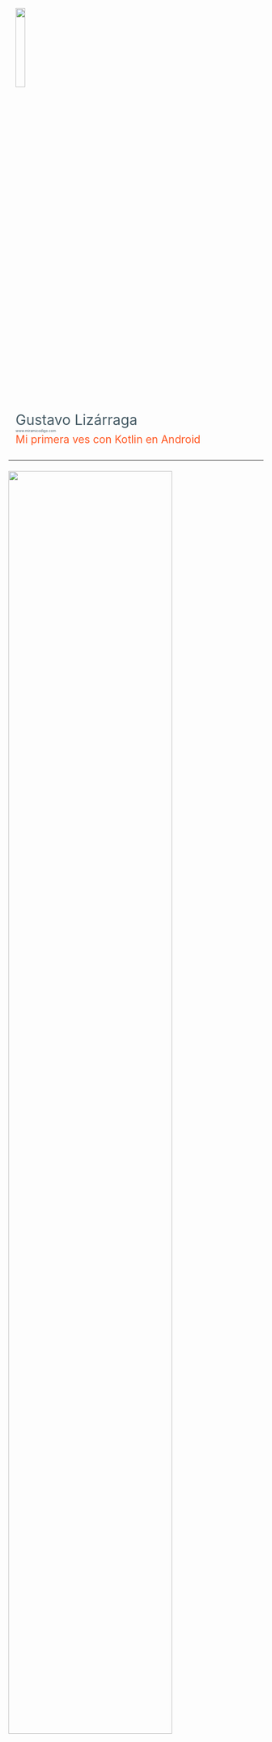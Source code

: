 <div class="card" style="padding-top: 1em; padding-bottom: 1em;padding-left: 1em; padding-right: 1em">
  <img src="https://raw.githubusercontent.com/gusn8/slides/kotlin-lab-io17/assets/img/profile/gusn8.png" width="20%">
  <br>
  <br>
  <div id="product">
    <span style="color:#455a64; font-size: 2em">Gustavo Lizárraga</span><br>
    <span style="color:#455a64; font-size: 0.5em">www.miramicodigo.com</span><br>
    <span style="color:#ff5722; font-size: 1.5em">Mi primera ves con Kotlin en Android</span>
  </div>
</div>

---

<div class="card" style="padding-top: 0.5em; padding-bottom: 1em;">
  <img src="https://raw.githubusercontent.com/gusn8/slides/kotlin-lab-io17/assets/img/post/kotlin-googleio.jpg" width="80%">  
  <div id="product">
    <span style="color:#455a64">Anuncio en </span><span style="color:#ff5722">Google I/O 2017</span>
  </div>
</div>

+++

<div class="card" style="padding-top: 0.5em; padding-bottom: 1em;">
  <img src="https://raw.githubusercontent.com/gusn8/slides/kotlin-lab-io17/assets/img/post/alegria.gif" width="80%">
  <div id="product">
    <span style="color:#455a64">Alegría de </span><span style="color:#ff5722">muchos</span>
  </div>
</div>

---

<div class="card" style="padding-top: 0.5em; padding-bottom: 0.5em; padding-left: 1em; padding-right: 1em">
  <img src="https://raw.githubusercontent.com/gusn8/slides/kotlin-lab-io17/assets/img/logo/android-kotlin.png" width="65%">  
  <div id="product">
    <span style="color:#455a64">¿Qué es </span><span style="color:#ff5722">Kotlin?</span>
  </div>
  
</div>

+++

<div class="card" style="padding-top: 2em; padding-bottom: 2em; padding-right: 1em; padding-left: 1em">
  <div id="product">
    <div class="contenedor-tabla">
      <div class="contenedor-fila">
        <div class="contenedor-columna" style="display: inline-block; vertical-align: middle;">
          <img src="https://raw.githubusercontent.com/gusn8/slides/kotlin-lab-io17/assets/img/logo/kotlin.png" width="50%">
        </div>
        <div class="contenedor-columna" style="display: inline-block; vertical-align: left;">
          <ul style="color:#455a64;font-size: 1em">
            <li><span style="color: #ff5722">222 </span>act</li>
            <li><span style="color: #ff5722">82k </span>y 2016.</li>
            <li><span style="color: #ff5722">1 mi</span> aeses.</li>
            <li><span style="color: #ff5722">300</span> Auto.</li>
          </ul>        
        </div>
      </div>
    </div>
  </div>
</div>

+++

<div class="card" style="padding-top: 3em; padding-bottom: 3em; padding-right: 1em; padding-left: 1em">
  <div id="product">
    <div class="contenedor-tabla">
      <div class="contenedor-fila">
        <div class="contenedor-columna" style="display: inline-block; vertical-align: middle;">
          <img src="https://raw.githubusercontent.com/gusn8/slides/kotlin-lab-io17/assets/img/logo/kotlin.png" width="50%">
        </div>
        <div class="contenedor-columna" style="display: inline-block; vertical-align: middle;">
          <span style="color:#ff5722; font-size: 2.5em">Facilidad</span>        
        </div>
      </div>
    </div>
  </div>
</div>

+++

<div class="card" style="padding-top: 3em; padding-bottom: 3em; padding-right: 1em; padding-left: 1em">
  <div id="product">
    <div class="contenedor-tabla">
      <div class="contenedor-fila">
        <div class="contenedor-columna" style="display: inline-block; vertical-align: middle;">
          <img src="https://raw.githubusercontent.com/gusn8/slides/kotlin-lab-io17/assets/img/logo/kotlin.png" width="50%">
        </div>
        <div class="contenedor-columna" style="display: inline-block; vertical-align: middle;">
          <span style="color:#ff5722; font-size: 2.5em">Android Studio</span>        
        </div>
      </div>
    </div>
  </div>
</div>

+++

<div class="card" style="padding-top: 3em; padding-bottom: 3em; padding-right: 1em; padding-left: 1em">
  <div id="product">
    <div class="contenedor-tabla">
      <div class="contenedor-fila">
        <div class="contenedor-columna" style="display: inline-block; vertical-align: middle;">
          <img src="https://raw.githubusercontent.com/gusn8/slides/kotlin-lab-io17/assets/img/logo/kotlin.png" width="50%">
        </div>
        <div class="contenedor-columna" style="display: inline-block; vertical-align: middle;">
          <span style="color:#ff5722; font-size: 2.5em">Seguro</span>        
        </div>
      </div>
    </div>
  </div>
</div>

+++

<div class="card" style="padding-top: 3em; padding-bottom: 3em; padding-right: 1em; padding-left: 1em">
  <div id="product">
    <div class="contenedor-tabla">
      <div class="contenedor-fila">
        <div class="contenedor-columna" style="display: inline-block; vertical-align: middle;">
          <img src="https://raw.githubusercontent.com/gusn8/slides/kotlin-lab-io17/assets/img/logo/kotlin.png" width="50%">
        </div>
        <div class="contenedor-columna" style="display: inline-block; vertical-align: middle;">
          <span style="color:#ff5722; font-size: 2.5em">Skill+</span>        
        </div>
      </div>
    </div>
  </div>
</div>

+++

<div class="card" style="padding-top: 3em; padding-bottom: 3em; padding-right: 1em; padding-left: 1em">
  <div id="product">
    <div class="contenedor-tabla">
      <div class="contenedor-fila">
        <div class="contenedor-columna" style="display: inline-block; vertical-align: middle;">
          <img src="https://raw.githubusercontent.com/gusn8/slides/kotlin-lab-io17/assets/img/logo/kotlin.png" width="50%">
        </div>
        <div class="contenedor-columna" style="display: inline-block; vertical-align: middle;">
          <span style="color:#ff5722; font-size: 2em">Aprendizaje</span>        
        </div>
      </div>
    </div>
  </div>
</div>

+++

<div class="card" style="padding-top: 3em; padding-bottom: 3em; padding-right: 1em; padding-left: 1em">
  <div id="product">
    <div class="contenedor-tabla">
      <div class="contenedor-fila">
        <div class="contenedor-columna" style="display: inline-block; vertical-align: middle;">
          <img src="https://raw.githubusercontent.com/gusn8/slides/kotlin-lab-io17/assets/img/logo/kotlin.png" width="50%">
        </div>
        <div class="contenedor-columna" style="display: inline-block; vertical-align: middle;">
          <span style="color:#ff5722; font-size: 2em">Empresas que confian</span>        
        </div>
      </div>
    </div>
  </div>
</div>

+++

<div class="card" style="padding-top: 3em; padding-bottom: 3em; padding-right: 1em; padding-left: 1em">
  <div id="product">
    <div class="contenedor-tabla">
      <div class="contenedor-fila">
        <div class="contenedor-columna" style="display: inline-block; vertical-align: middle;">
          <img src="https://raw.githubusercontent.com/gusn8/slides/kotlin-lab-io17/assets/img/logo/kotlin.png" width="50%">
        </div>
        <div class="contenedor-columna" style="display: inline-block; vertical-align: middle;">
          <span style="color:#ff5722; font-size: 2.5em">Soporte oficial</span>        
        </div>
      </div>
    </div>
  </div>
</div>

+++

<div class="card" style="padding-top: 3em; padding-bottom: 3em;">
  <div id="product">
    <div class="contenedor-tabla">
      <div class="contenedor-fila">
        <div class="contenedor-columna" style="display: inline-block; vertical-align: middle;">
          <img src="https://raw.githubusercontent.com/gusn8/slides/kotlin-lab-io17/assets/img/logo/jetbrains.png" width="60%">
        </div>
        <div class="contenedor-columna" style="display: inline-block; vertical-align: middle;">
          <span style="color:#ff5722; font-size: 2.5em">Los mejores IDEs</span>        
        </div>
      </div>
    </div>
  </div>
</div>

+++

<div class="card" style="padding-top: 0.5em; padding-bottom: 1em;">
  <img src="https://raw.githubusercontent.com/gusn8/slides/kotlin-lab-io17/assets/img/post/java.png" width="50%">
  <div id="product">
    <span style="color:#455a64">JAVA </span><span style="color:#ff5722"><b>IS NOT DEAD</b></span>
  </div>
</div>

+++

<div class="card" style="padding-top: 0.5em; padding-bottom: 1em;">
  <img src="https://raw.githubusercontent.com/gusn8/slides/kotlin-lab-io17/assets/img/post/kotlinlapaz.png" width="80%">  
  <br>
  <div id="product">
    <span style="color:#455a64">www.facebook.com/</span><span style="color:#ff5722"><b>KotlinLaPaz</b></span>
  </div>
</div>

+++

<div class="card" style="padding-top: 2em; padding-bottom: 2em; padding-left: 1em; padding-right: 1em">
  <img src="https://raw.githubusercontent.com/gusn8/slides/kotlin-lab-io17/assets/img/logo/cursor.png" width="7%">  
  <br>
  <div id="product">
    <span style="color:#ff5722; font-size: 1.5em"><b>kotl.</b></span><span style="color:#455a64; font-size: 1.5em">in</span>
  </div>
</div>

---

<div class="card" style="padding-top: 1em; padding-bottom: 0.5em;">
  <iframe width="750" height="500" src="https://www.youtube.com/embed/S_M4B-pl05M" frameborder="0" allowfullscreen></iframe>
  <br>
  <div id="product">
    <span style="color:#455a64; font-size: 1.5em">Inicio de </span>
    <span style="color:#ff5722; font-size: 1.5em">Google I/O 2017</span>
  </div>
</div>

+++

<div class="card" style="padding-top: 1em; padding-bottom: 1em; padding-left: 1em; padding-right: 1em">
  <div id="product">
    <img src="https://raw.githubusercontent.com/gusn8/slides/kotlin-lab-io17/assets/img/post/estadisticas.png" width="15%"><br>
    <ul style="color:#455a64;font-size: 1em">
      <li><span style="color: #ff5722">2k millones + </span>activaciones por mes.</li>
      <li><span style="color: #ff5722">82k millones + </span>de instalaciones Google Play 2016.</li>
      <li><span style="color: #ff5722">1 millón + </span> activaciones Android TV, cada dos meses.</li>
      <li><span style="color: #ff5722">300 + </span>modelos de autos con Android Auto.</li>
    </ul>
  </div>
</div>

---

<div class="card" style="padding-top: 0.5em; padding-bottom: 0.5em; padding-left: 1em; padding-right: 1em">
  <img src="https://raw.githubusercontent.com/gusn8/slides/kotlin-lab-io17/assets/img/post/android-architecture-components.png" width="50%">
  <br>
  <div id="product">
    <span style="color:#455a64; font-size: 1.5em"><b>Android</b></span>
    <span style="color:#ff5722; font-size: 1.5em"><b>Architecture</b></span>
    <span style="color:#455a64; font-size: 1.5em"><b>Components</b></span>
  </div>
</div>

+++

<div class="card" style="padding-top: 0.5em; padding-bottom: 0.5em;">
  <img src="https://raw.githubusercontent.com/gusn8/slides/kotlin-lab-io17/assets/img/post/suenio-programador.jpg" width="100%">
</div>

+++

<div class="card" style="padding-top: 1em; padding-bottom: 1em;">
  <div id="product">
    <img src="https://raw.githubusercontent.com/gusn8/slides/kotlin-lab-io17/assets/img/post/done.png" width="15%"><br>
    <ul style="color:#ff5722;font-size: 1.5em">
      <li > <span style="color:#ff5722">Robustas</span> </li>
      <li> <span style="color:#ff5722">Mantenibles</span> </li>
      <li> <span style="color:#ff5722">Testables</span> </li>
    </ul>
  </div>
</div>

+++

<div class="card" style="padding-top: 1.5em; padding-bottom: 1.5em;">
  <div id="product">
    <img src="https://raw.githubusercontent.com/gusn8/slides/kotlin-lab-io17/assets/img/post/arch.png" width="30%"><br>
    <span style="color:#455a64; font-size: 2em">A</span>
    <span style="color:#ff5722; font-size: 2em">A</span>
    <span style="color:#455a64; font-size: 2em">C</span>
  </div>
</div>

+++

<div class="card" style="padding-top: 1.5em; padding-bottom: 1.5em;">
  <div id="product">
      <div class="contenedor-tabla">
        <div class="contenedor-fila">
          <div class="contenedor-columna" style="display: inline-block; vertical-align: middle;">
            <span style="color:#ff5722; font-size: 4em">1</span><br>
            <span style="color:#ff5722; font-size: 1.5em">Persist Data</span>
          </div>
          <div class="contenedor-columna" style="display: inline-block; vertical-align: middle;">
            <img src="https://raw.githubusercontent.com/gusn8/slides/kotlin-lab-io17/assets/img/post/db.png" width="50%">
          </div>
        </div>
      </div>
  </div>
</div>

+++

<div class="card" style="padding-top: 1.5em; padding-bottom: 1.5em; padding-left: 1em; padding-right: 1em">
  <div id="product">
      <div class="contenedor-tabla">
        <div class="contenedor-fila">
          <div class="contenedor-columna" style="display: inline-block; vertical-align: middle;">
            <span style="color:#ff5722; font-size: 4em">2</span><br>
            <span style="color:#ff5722; font-size: 1.5em">Manage Lifecycle</span>
          </div>
          <div class="contenedor-columna" style="display: inline-block; vertical-align: middle;">
            <img src="https://raw.githubusercontent.com/gusn8/slides/kotlin-lab-io17/assets/img/post/lifecycle.png" width="70%">
          </div>
        </div>
      </div>
  </div>
</div>

+++

<div class="card" style="padding-top: 1.5em; padding-bottom: 1.5em; padding-left: 1em; padding-right: 1em">
  <div id="product">
      <div class="contenedor-tabla">
        <div class="contenedor-fila">
          <div class="contenedor-columna" style="display: inline-block; vertical-align: middle;">
            <span style="color:#ff5722; font-size: 4em">3</span><br>
            <span style="color:#ff5722; font-size: 1.5em">Modular Apps</span>
          </div>
          <div class="contenedor-columna" style="display: inline-block; vertical-align: middle;">
            <img src="https://raw.githubusercontent.com/gusn8/slides/kotlin-lab-io17/assets/img/post/modular.jpg" width="70%">
          </div>
        </div>
      </div>
  </div>
</div>

+++

<div class="card" style="padding-top: 1.5em; padding-bottom: 1.5em; padding-left: 1em; padding-right: 1em">
  <div id="product">
      <div class="contenedor-tabla">
        <div class="contenedor-fila">
          <div class="contenedor-columna" style="display: inline-block; vertical-align: middle;">
            <span style="color:#ff5722; font-size: 4em">4</span><br>
            <span style="color:#ff5722; font-size: 1.5em">Defense Against Common Errors</span>
          </div>
          <div class="contenedor-columna" style="display: inline-block; vertical-align: middle;">
            <img src="https://raw.githubusercontent.com/gusn8/slides/kotlin-lab-io17/assets/img/post/defense.png" width="70%">
          </div>
        </div>
      </div>
  </div>
</div>

+++

<div class="card" style="padding-top: 1.5em; padding-bottom: 1.5em; padding-left: 1em; padding-right: 1em">
  <div id="product">
      <div class="contenedor-tabla">
        <div class="contenedor-fila">
          <div class="contenedor-columna" style="display: inline-block; vertical-align: middle;">
            <span style="color:#ff5722; font-size: 4em">5</span><br>
            <span style="color:#ff5722; font-size: 1.5em">Less boilerplate</span>
          </div>
          <div class="contenedor-columna" style="display: inline-block; vertical-align: middle;">
            <img src="https://raw.githubusercontent.com/gusn8/slides/kotlin-lab-io17/assets/img/post/codigo.png" width="70%">
          </div>
        </div>
      </div>
  </div>
</div>

+++

<div class="card" style="padding-top: 2em; padding-bottom: 2em; padding-left: 1em; padding-right: 1em">
  <div id="product">
    <span style="color:#455a64; font-size: 1.5em">developer.android.com/</span>
    <span style="color:#ff5722; font-size: 1.5em"><b>arch</b></span>
  </div>
</div>


---

<div class="card" style="padding-top: 0.5em; padding-bottom: 0.5em; padding-left: 1em; padding-right: 1em">  
  <img src="https://raw.githubusercontent.com/gusn8/slides/kotlin-lab-io17/assets/img/post/android-go.jpg" width="25%">  
  <br>
  <div id="product">
    <span style="color:#455a64;font-size: 1.5em"><b>Android</b></span>
    <span style="color:#ff5722;font-size: 1.5em"><b>Go</b></span>
  </div>
</div>

+++

<div class="card" style="padding-top: 0.5em; padding-bottom: 0.5em;">  
  <img src="https://raw.githubusercontent.com/gusn8/slides/kotlin-lab-io17/assets/img/post/android-one.jpg" width="70%">  
</div>

+++

<div class="card" style="padding-top: 0.5em; padding-bottom: 0.5em;">  
  <img src="https://raw.githubusercontent.com/gusn8/slides/kotlin-lab-io17/assets/img/post/celular-lento.gif" width="70%">  
  <br>
  <div id="product">
    <span style="color:#ff5722">¿</span><span style="color:#455a64">Teléfono lento</span><span style="color:#ff5722">?</span>
  </div>
</div>

+++

<div class="card" style="padding-top: 1.5em; padding-bottom: 1.5em; padding-left: 1em; padding-right: 1em">
  <div id="product">
      <div class="contenedor-tabla">
        <div class="contenedor-fila">
          <div class="contenedor-columna" style="display: inline-block; vertical-align: middle;">
            <span style="color:#ff5722; font-size: 4em"> &lt; 1</span><br>
            <span style="color:#ff5722; font-size: 1.5em">GB RAM</span>
          </div>
          <div class="contenedor-columna" style="display: inline-block; vertical-align: middle;">
            <img src="https://raw.githubusercontent.com/gusn8/slides/kotlin-lab-io17/assets/img/post/android-ligero.png" width="80%">
          </div>
        </div>
      </div>
  </div>
</div>

+++

<div class="card" style="padding-top: 1em; padding-bottom: 1em;">
  <div id="product">
    <img src="https://raw.githubusercontent.com/gusn8/slides/kotlin-lab-io17/assets/img/post/done.png" width="10%"><br>
     <ul style="color:#455a64;font-size: 1em">
      <li>La base será <span style="color: #ff5722">Android O</span>.</li>
      <li>Dispositivos con <span style="color: #ff5722"> &lt; &gt;1 GB RAM</span>.</li>
      <li><span style="color: #ff5722">Activado</span> ahorro de datos.</li>
      <li>Prioridad a aplicaciones <span style="color: #ff5722">lite</span>.</li>
      <li>Hay posible integración con <span style="color: #ff5722">Android One</span>.</li>
    </ul>
  </div>
</div>

+++

<div class="card" style="padding-top: 0.5em; padding-bottom: 0.5em;">  
  <img src="https://raw.githubusercontent.com/gusn8/slides/kotlin-lab-io17/assets/img/post/youtube-go.jpg" width="50%">  
  <br>
  <div id="product">
    <span style="color:#455a64">Aplicaciones</span>
    <span style="color:#ff5722">Lite</span>
  </div>
</div>

+++

<div class="card" style="padding-top: 2em; padding-bottom: 2em; padding-left: 1em; padding-right: 1em">
  <div id="product">
    <span style="color:#455a64; font-size: 1.5em">Android </span><span style="color:#ff5722; font-size: 1.5em"><b>Go</b></span>
  </div>
</div>

---


<div class="card" style="padding-top: 0.5em; padding-bottom: 0.5em; padding-left: 1em; padding-right: 1em">  
  <img src="https://raw.githubusercontent.com/gusn8/slides/kotlin-lab-io17/assets/img/post/android-o.png" width="30%">  
  <br>
  <div id="product">
    <span style="color:#455a64;font-size: 1.5em"><b>Android</b></span>
    <span style="color:#ff5722;font-size: 1.5em"><b>O</b></span>
  </div>
</div>

+++

<div class="card" style="padding-top: 1.5em; padding-bottom: 1.5em; padding-left: 1em; padding-right: 1em">
  <div id="product">
      <div class="contenedor-tabla">
        <div class="contenedor-fila">
          <div class="contenedor-columna" style="display: inline-block; vertical-align: middle;">
            <span style="color:#ff5722; font-size: 1.5em">Project Treble</span>
          </div>
          <div class="contenedor-columna" style="display: inline-block; vertical-align: middle;">
            <img src="https://raw.githubusercontent.com/gusn8/slides/kotlin-lab-io17/assets/img/post/android-update.jpg" width="80%">
          </div>
        </div>
      </div>
  </div>
</div>

+++

<div class="card" style="padding-top: 1.5em; padding-bottom: 1.5em; padding-left: 1em; padding-right: 1em">
  <div id="product">
      <div class="contenedor-tabla">
        <div class="contenedor-fila">
          <div class="contenedor-columna" style="display: inline-block; vertical-align: middle;">
            <span style="color:#ff5722; font-size: 1.5em">Improved Notifications</span>
          </div>
          <div class="contenedor-columna" style="display: inline-block; vertical-align: middle;">
            <img src="https://raw.githubusercontent.com/gusn8/slides/kotlin-lab-io17/assets/img/post/android-notification.jpg" width="90%">
          </div>
        </div>
      </div>
  </div>
</div>

+++

<div class="card" style="padding-top: 1.5em; padding-bottom: 1.5em; padding-left: 1em; padding-right: 1em">
  <div id="product">
      <div class="contenedor-tabla">
        <div class="contenedor-fila">
          <div class="contenedor-columna" style="display: inline-block; vertical-align: middle;">
            <span style="color:#ff5722; font-size: 1.5em">Notifications Dots</span>
          </div>
          <div class="contenedor-columna" style="display: inline-block; vertical-align: middle;">
            <img src="https://raw.githubusercontent.com/gusn8/slides/kotlin-lab-io17/assets/img/post/notification-dots.gif" width="50%">
          </div>
        </div>
      </div>
  </div>
</div>

+++

<div class="card" style="padding-top: 1.5em; padding-bottom: 1.5em; padding-left: 1em; padding-right: 1em">
  <div id="product">
      <div class="contenedor-tabla">
        <div class="contenedor-fila">
          <div class="contenedor-columna" style="display: inline-block; vertical-align: middle;">
            <span style="color:#ff5722; font-size: 1.5em">Notification Grouping</span>
          </div>
          <div class="contenedor-columna" style="display: inline-block; vertical-align: middle;">
            <img src="https://raw.githubusercontent.com/gusn8/slides/kotlin-lab-io17/assets/img/post/android-iconos.png" width="90%">
          </div>
        </div>
      </div>
  </div>
</div>

+++

<div class="card" style="padding-top: 1.5em; padding-bottom: 1.5em; padding-left: 1em; padding-right: 1em">
  <div id="product">
      <div class="contenedor-tabla">
        <div class="contenedor-fila">
          <div class="contenedor-columna" style="display: inline-block; vertical-align: middle;">
            <span style="color:#ff5722; font-size: 1.5em">Picture in Picture</span>
          </div>
          <div class="contenedor-columna" style="display: inline-block; vertical-align: middle;">
            <img src="https://raw.githubusercontent.com/gusn8/slides/kotlin-lab-io17/assets/img/post/android-picture.gif" width="120%">
          </div>
        </div>
      </div>
  </div>
</div>

+++

<div class="card" style="padding-top: 1.5em; padding-bottom: 1.5em; padding-left: 1em; padding-right: 1em">
  <div id="product">
      <div class="contenedor-tabla">
        <div class="contenedor-fila">
          <div class="contenedor-columna" style="display: inline-block; vertical-align: middle;">
            <span style="color:#ff5722; font-size: 1.5em">Adaptive Icons</span>
          </div>
          <div class="contenedor-columna" style="display: inline-block; vertical-align: middle;">
            <img src="https://raw.githubusercontent.com/gusn8/slides/kotlin-lab-io17/assets/img/post/icono-animacion.gif" width="100%">
          </div>
        </div>
      </div>
  </div>
</div>

+++

<div class="card" style="padding-top: 1.5em; padding-bottom: 1.5em; padding-left: 1em; padding-right: 1em">
  <div id="product">
      <div class="contenedor-tabla">
        <div class="contenedor-fila">
          <div class="contenedor-columna" style="display: inline-block; vertical-align: middle;">
            <span style="color:#ff5722; font-size: 1.5em">Smart Text Selection</span>
          </div>
          <div class="contenedor-columna" style="display: inline-block; vertical-align: middle;">
            <img src="https://raw.githubusercontent.com/gusn8/slides/kotlin-lab-io17/assets/img/post/android-inteligente.gif" width="130%">
          </div>
        </div>
      </div>
  </div>
</div>

+++

<div class="card" style="padding-top: 1em; padding-bottom: 1em;">
  <div id="product">
    <img src="https://raw.githubusercontent.com/gusn8/slides/kotlin-lab-io17/assets/img/post/done.png" width="10%"><br>
     <ul style="color:#455a64;font-size: 1em">
      <li>Pausa en <span style="color: #ff5722">Descargas </span>del Sistema.</li>
      <li><span style="color: #ff5722">Autorrelleno </span>de texto nativo.</li>
      <li>Nuevos <span style="color: #ff5722">gestos </span>sobre el lector de huellas.</li>
      <li>Conexión Wi-Fi <span style="color: #ff5722">automática</span>.</li>
      <li>Encendido <span style="color: #ff5722">dos veces </span> mas rápido.</li>
    </ul>
  </div>
</div>

+++

<div class="card" style="padding-top: 0.5em; padding-bottom: 1.5em;">  
  <img src="https://raw.githubusercontent.com/gusn8/slides/kotlin-lab-io17/assets/img/post/android-o.png" width="10%">  
  <br>
  <div id="product">
    <ul style="color:#455a64;font-size: 1em">
      <li>Android <span style="color: #ff5722">Óreo</span>.</li>
      <li>Android <span style="color: #ff5722">Orange Marmalade</span>.</li>
      <li>Android <span style="color: #ff5722">Orange in Muscatel</span>.</li>
      <li>Android <span style="color: #ff5722">Oatcake</span>.</li>
    </ul>
  </div>
</div>

+++

<div class="card" style="padding-top: 1em; padding-bottom: 1em;">
  <div id="product">
    <img src="https://raw.githubusercontent.com/gusn8/slides/kotlin-lab-io17/assets/img/post/devices.jpg" width="30%"><br>
     <ul style="color:#455a64;font-size: 1em">
      <li>Google <span style="color: #ff5722">Pixel</span>.</li>
      <li>Google <span style="color: #ff5722">Pixel XL</span>.</li>
      <li>Google <span style="color: #ff5722">Pixel X</span>.</li>
      <li><span style="color: #ff5722">Nexus </span>6P.</li>
      <li><span style="color: #ff5722">Nexus </span>5X.</li>
      <li><span style="color: #ff5722">Nexus </span>Player.</li>
    </ul>
  </div>
</div>

+++

<div class="card" style="padding-top: 2em; padding-bottom: 2em; padding-left: 1em; padding-right: 1em">
  <div id="product">
    <span style="color:#455a64; font-size: 1.5em">www.google.com/</span><span style="color:#ff5722; font-size: 1.5em"><b>android/beta</b></span>
  </div>
</div>

---

<div class="card" style="padding-top: 0.5em; padding-bottom: 0.5em; padding-left: 1em; padding-right: 1em">  
  <img src="https://raw.githubusercontent.com/gusn8/slides/kotlin-lab-io17/assets/img/post/android-instant-apps.gif" width="70%">
  <br>
  <div id="product">
    <span style="color:#455a64;font-size: 1.5em"><b>Android</b></span>
    <span style="color:#455a64;font-size: 1.5em"><b>Instant</b></span>
    <span style="color:#ff5722;font-size: 1.5em"><b>Apps</b></span>
  </div>
</div>

+++

<div class="card" style="padding-top: 0.5em; padding-bottom: 0.5em;">  
  <img src="https://raw.githubusercontent.com/gusn8/slides/kotlin-lab-io17/assets/img/post/android-instant-apps2.gif" width="100%">
  <br>
  <div id="product">
    <span style="color:#455a64">Actualización</span>
    <span style="color:#ff5722">2017</span>
  </div>
</div>

+++

<div class="card" style="padding-top: 0.5em; padding-bottom: 0.5em;">  
  <img src="https://raw.githubusercontent.com/gusn8/slides/kotlin-lab-io17/assets/img/post/instant-apps-modules.jpg" width="100%">
  <br>
  <div id="product">
    <span style="color:#455a64">Estructura</span>
    <span style="color:#ff5722">Modular</span>
  </div>
</div>

+++

<div class="card" style="padding-top: 2em; padding-bottom: 2em; padding-left: 1em; padding-right: 1em">
  <div id="product">
    <span style="color:#455a64; font-size: 1.5em">developer.android.com/topic/</span>
    <span style="color:#ff5722; font-size: 1.5em"><b>instant-apps</b></span>
  </div>
</div>

---

<div class="card" style="padding-top: 0.5em; padding-bottom: 0.5em;padding-left: 1em; padding-right: 1em">
  
  <img src="https://raw.githubusercontent.com/gusn8/slides/kotlin-lab-io17/assets/img/post/android-studio.png" width="35%">  
  <br>
  <div id="product">
    <span style="color:#455a64;font-size: 1.5em"><b>Android</b></span>
    <span style="color:#ff5722;font-size: 1.5em"><b>Studio</b></span>
  </div>
  
</div>

+++

<div class="card" style="padding-top: 3em; padding-bottom: 3em;">
  <div id="product">
    <div class="contenedor-tabla">
      <div class="contenedor-fila">
        <div class="contenedor-columna" style="display: inline-block; vertical-align: middle;">
          <img src="https://raw.githubusercontent.com/gusn8/slides/kotlin-lab-io17/assets/img/post/minionjava.gif" width="80%">
        </div>
        <div class="contenedor-columna" style="display: inline-block; vertical-align: middle;">
          <span style="color:#ff5722; font-size: 1.5em">Convierte código Java a código Kotlin</span>
        </div>
      </div>
    </div>
  </div>
</div>

+++

<div class="card" style="padding-top: 3em; padding-bottom: 3em;padding-right: 1em;padding-left: 1em">
  <div id="product">
    <div class="contenedor-tabla">
      <div class="contenedor-fila">
        <div class="contenedor-columna" style="display: inline-block; vertical-align: middle;">
          <img src="https://raw.githubusercontent.com/gusn8/slides/kotlin-lab-io17/assets/img/post/jva8.png" width="100%">
        </div>
        <div class="contenedor-columna" style="display: inline-block; vertical-align: middle;">
          <span style="color:#ff5722; font-size: 2em">Java 8</span>
        </div>
      </div>
    </div>
  </div>
</div>

+++

<div class="card" style="padding-top: 3em; padding-bottom: 3em;padding-right: 1em;padding-left: 1em">
  <div id="product">
    <div class="contenedor-tabla">
      <div class="contenedor-fila">
        <div class="contenedor-columna" style="display: inline-block; vertical-align: middle;">
          <img src="https://raw.githubusercontent.com/gusn8/slides/kotlin-lab-io17/assets/img/post/editor.png" width="90%">
        </div>
        <div class="contenedor-columna" style="display: inline-block; vertical-align: middle;">
          <span style="color:#ff5722; font-size: 2em">Layout Editor</span>
        </div>
      </div>
    </div>
  </div>
</div>

+++

<div class="card" style="padding-top: 3em; padding-bottom: 3em;padding-right: 1em;padding-left: 1em">
  <div id="product">
    <div class="contenedor-tabla">
      <div class="contenedor-fila">
        <div class="contenedor-columna" style="display: inline-block; vertical-align: middle;">
          <img src="https://raw.githubusercontent.com/gusn8/slides/kotlin-lab-io17/assets/img/post/adaptiveicons.png" width="80%">
        </div>
        <div class="contenedor-columna" style="display: inline-block; vertical-align: middle;">
          <span style="color:#ff5722; font-size: 2em">Adaptive Icon Wizard</span>
        </div>
      </div>
    </div>
  </div>
</div>

+++

<div class="card" style="padding-top: 3em; padding-bottom: 3em;padding-right: 1em;padding-left: 1em">
  <div id="product">
    <div class="contenedor-tabla">
      <div class="contenedor-fila">
        <div class="contenedor-columna" style="display: inline-block; vertical-align: middle;">
          <img src="https://raw.githubusercontent.com/gusn8/slides/kotlin-lab-io17/assets/img/post/fontsxml.png" width="80%">
        </div>
        <div class="contenedor-columna" style="display: inline-block; vertical-align: middle;">
          <span style="color:#ff5722; font-size: 1.5em">XML Fonts & Downloadable Fonts</span>
        </div>
      </div>
    </div>
  </div>
</div>

+++

<div class="card" style="padding-top: 3em; padding-bottom: 3em;">
  <div id="product">
    <div class="contenedor-tabla">
      <div class="contenedor-fila">
        <div class="contenedor-columna" style="display: inline-block; vertical-align: middle;">
          <img src="https://raw.githubusercontent.com/gusn8/slides/kotlin-lab-io17/assets/img/post/androidthings.png" width="80%">
        </div>
        <div class="contenedor-columna" style="display: inline-block; vertical-align: middle;">
          <span style="color:#ff5722; font-size: 2em">Android Things Support</span>
        </div>
      </div>
    </div>
  </div>
</div>

+++

<div class="card" style="padding-top: 3em; padding-bottom: 3em;">
  <div id="product">
    <div class="contenedor-tabla">
      <div class="contenedor-fila">
        <div class="contenedor-columna" style="display: inline-block; vertical-align: middle;">
          <img src="https://raw.githubusercontent.com/gusn8/slides/kotlin-lab-io17/assets/img/post/studioinstantapps.png" width="80%">
        </div>
        <div class="contenedor-columna" style="display: inline-block; vertical-align: middle;">
          <span style="color:#ff5722; font-size: 2em">Instant App Support</span>
        </div>
      </div>
    </div>
  </div>
</div>

+++

<div class="card" style="padding-top: 3em; padding-bottom: 3em;padding-right: 1em;padding-left: 1em">
  <div id="product">
    <div class="contenedor-tabla">
      <div class="contenedor-fila">
        <div class="contenedor-columna" style="display: inline-block; vertical-align: middle;">
          <img src="https://raw.githubusercontent.com/gusn8/slides/kotlin-lab-io17/assets/img/post/build.jpg" width="100%">
        </div>
        <div class="contenedor-columna" style="display: inline-block; vertical-align: middle;">
          <span style="color:#ff5722; font-size: 1.5em">Build Speed Improvements</span>
        </div>
      </div>
    </div>
  </div>
</div>

+++

<div class="card" style="padding-top: 3em; padding-bottom: 3em;">
  <div id="product">
    <div class="contenedor-tabla">
      <div class="contenedor-fila">
        <div class="contenedor-columna" style="display: inline-block; vertical-align: middle;">
          <img src="https://raw.githubusercontent.com/gusn8/slides/kotlin-lab-io17/assets/img/post/opengl3.png" width="80%">
        </div>
        <div class="contenedor-columna" style="display: inline-block; vertical-align: middle;">
          <span style="color:#ff5722; font-size: 1.5em">OpenGL ES 3.0 Support in Android Emulator</span>
        </div>
      </div>
    </div>
  </div>
</div>

+++

<div class="card" style="padding-top: 2em; padding-bottom: 2em; padding-left: 1em; padding-right: 1em">
  <div id="product">
    <span style="color:#455a64; font-size: 1.5em">developer.android.com/</span>
    <span style="color:#ff5722; font-size: 1.5em"><b>studio/preview</b></span>
  </div>
</div>

---

<div class="card" style="padding-top: 0.5em; padding-bottom: 0.5em; padding-left: 1em; padding-right: 1em">
  <img src="https://raw.githubusercontent.com/gusn8/slides/kotlin-lab-io17/assets/img/post/google-play-console.png" width="35%">  
  <br>
  <div id="product">
    <span style="color:#455a64;font-size: 1.5em"><b>Google Play</b></span>
    <span style="color:#ff5722;font-size: 1.5em"><b>Console</b></span>
  </div>
  
</div>

+++

<div class="card" style="padding-top: 3em; padding-bottom: 3em;padding-right: 1em;padding-left: 1em">
  <div id="product">
    <div class="contenedor-tabla">
      <div class="contenedor-fila">
        <div class="contenedor-columna" style="display: inline-block; vertical-align: middle;">
          <img src="https://raw.githubusercontent.com/gusn8/slides/kotlin-lab-io17/assets/img/post/android-vitals.png" width="80%">
        </div>
        <div class="contenedor-columna" style="display: inline-block; vertical-align: middle;">
          <span style="color:#ff5722; font-size: 1.5em">Android Vitals</span><br>
          <span style="color:#455a64; font-size: 0.8em">stability, battery usage & render time</span>
        </div>
      </div>
    </div>
  </div>
</div>

+++

<div class="card" style="padding-top: 3em; padding-bottom: 3em;padding-right: 1em;padding-left: 1em">
  <div id="product">
    <div class="contenedor-tabla">
      <div class="contenedor-fila">
        <div class="contenedor-columna" style="display: inline-block; vertical-align: middle;">
          <img src="https://raw.githubusercontent.com/gusn8/slides/kotlin-lab-io17/assets/img/post/instant-apps-play.png" width="60%">
        </div>
        <div class="contenedor-columna" style="display: inline-block; vertical-align: middle;">
          <span style="color:#ff5722; font-size: 1.5em">Publish Android Instant Apps</span><br>
        </div>
      </div>
    </div>
  </div>
</div>

+++

<div class="card" style="padding-top: 2em; padding-bottom: 2em; padding-left: 1em; padding-right: 1em">
  <div id="product">
    <span style="color:#455a64; font-size: 1.5em">play.google.com/</span><span style="color:#ff5722; font-size: 1.5em"><b>apps/publish</b></span>
  </div>
</div>

---

<div class="card" style="padding-top: 0.5em; padding-bottom: 0.5em;padding-right: 1em; padding-left: 1em">
  
  <img src="https://raw.githubusercontent.com/gusn8/slides/kotlin-lab-io17/assets/img/post/google-play-protect.jpg" width="35%">  
  <br>
  <div id="product">
    <span style="color:#455a64;font-size: 1.5em"><b>Google Play</b></span>
    <span style="color:#ff5722;font-size: 1.5em"><b>Protect</b></span>
  </div>

</div>

+++

<div class="card" style="padding-top: 0.5em; padding-bottom: 0.5em;padding-right: 1em;padding-left: 1em">
  <div id="product">
    <div class="contenedor-tabla">
      <div class="contenedor-fila">
        <div class="contenedor-columna" style="display: inline-block; vertical-align: middle;">
          <img src="https://raw.githubusercontent.com/gusn8/slides/kotlin-lab-io17/assets/img/post/protect1.png" width="90%">
        </div>
        <div class="contenedor-columna" style="display: inline-block; vertical-align: middle;">
          <span style="color:#ff5722; font-size: 1.5em">Nunca duerme</span><br>
        </div>
      </div>
    </div>
  </div>
</div>

+++

<div class="card" style="padding-top: 0.5em; padding-bottom: 0.5em;padding-right: 1em;padding-left: 1em">
  <div id="product">
    <div class="contenedor-tabla">
      <div class="contenedor-fila">
        <div class="contenedor-columna" style="display: inline-block; vertical-align: middle;">
          <img src="https://raw.githubusercontent.com/gusn8/slides/kotlin-lab-io17/assets/img/post/protect2.png" width="90%">
        </div>
        <div class="contenedor-columna" style="display: inline-block; vertical-align: middle;">
          <span style="color:#ff5722; font-size: 1.5em">Control remotamente</span><br>
        </div>
      </div>
    </div>
  </div>
</div>

+++

<div class="card" style="padding-top: 0.5em; padding-bottom: 0.5em;padding-right: 1em;padding-left: 1em">
  <div id="product">
    <div class="contenedor-tabla">
      <div class="contenedor-fila">
        <div class="contenedor-columna" style="display: inline-block; vertical-align: middle;">
          <img src="https://raw.githubusercontent.com/gusn8/slides/kotlin-lab-io17/assets/img/post/protect3.png" width="90%">
        </div>
        <div class="contenedor-columna" style="display: inline-block; vertical-align: middle;">
          <span style="color:#ff5722; font-size: 1.5em">50k millones Apps / dia</span><br>
        </div>
      </div>
    </div>
  </div>
</div>

+++

<div class="card" style="padding-top: 0.5em; padding-bottom: 0.5em;padding-right: 1em;padding-left: 1em">
  <div id="product">
    <div class="contenedor-tabla">
      <div class="contenedor-fila">
        <div class="contenedor-columna" style="display: inline-block; vertical-align: middle;">
          <img src="https://raw.githubusercontent.com/gusn8/slides/kotlin-lab-io17/assets/img/post/protect4.png" width="90%">
        </div>
        <div class="contenedor-columna" style="display: inline-block; vertical-align: middle;">
          <span style="color:#ff5722; font-size: 1.5em">Navega seguro</span><br>
        </div>
      </div>
    </div>
  </div>
</div>

+++

<div class="card" style="padding-top: 2em; padding-bottom: 2em; padding-left: 1em; padding-right: 1em">
  <div id="product">
    <span style="color:#455a64; font-size: 1.5em">www.android.com/</span>
    <span style="color:#ff5722; font-size: 1.5em"><b>play-protect</b></span>
  </div>
</div>

---

<div class="card" style="padding-top: 0.5em; padding-bottom: 0.5em; padding-left: 1em; padding-right: 1em">
  
  <img src="https://raw.githubusercontent.com/gusn8/slides/kotlin-lab-io17/assets/img/post/tensor-flow.png" width="35%">  
  <br>
  <div id="product">
    <span style="color:#455a64;font-size: 1.5em"><b>TensorFlow</b></span>
    <span style="color:#ff5722;font-size: 1.5em"><b>Lite</b></span>
  </div>
  
</div>

+++

<div class="card" style="padding-top: 0.5em; padding-bottom: 0.5em;padding-right: 1em;padding-left: 1em">
  <div id="product">
    <div class="contenedor-tabla">
      <div class="contenedor-fila">
        <div class="contenedor-columna" style="display: inline-block; vertical-align: middle;">
          <img src="https://raw.githubusercontent.com/gusn8/slides/kotlin-lab-io17/assets/img/post/tensorflow2.jpg" width="100%">
        </div>
        <div class="contenedor-columna" style="display: inline-block; vertical-align: middle;">
          <span style="color:#ff5722; font-size: 1.5em">Versión más liviana</span><br>
        </div>
      </div>
    </div>
  </div>
</div>

+++

<div class="card" style="padding-top: 2em; padding-bottom: 2em; padding-left: 1em; padding-right: 1em">
  <div id="product">
    <span style="color:#455a64; font-size: 1.5em">www.tensorflow.org/</span>
    <span style="color:#ff5722; font-size: 1.5em"><b>mobile</b></span>
  </div>
</div>

---

<div class="card" style="padding-top: 2em; padding-bottom: 2em; padding-left: 1em; padding-right: 1em">
  <img src="https://raw.githubusercontent.com/gusn8/slides/kotlin-lab-io17/assets/img/post/slides.png" width="10%">  
  <br>
  <div id="product">
    <span style="color:#455a64; font-size: 1.5em">speakerdeck.com/gusn8/</span>
    <span style="color:#ff5722; font-size: 1.5em"><b>io17extended</b></span>
  </div>
</div>

---

<div class="card" style="padding-top: 1em; padding-bottom: 1em;padding-left: 1em; padding-right: 1em">
  <img src="https://raw.githubusercontent.com/gusn8/slides/kotlin-lab-io17/assets/img/profile/gusn8.png" width="20%">
  <br>
  <br>
  <div id="product">
    <span style="color:#455a64; font-size: 2em">Gustavo Lizárraga</span><br>
    <span style="color:#455a64; font-size: 0.5em">www.miramicodigo.com</span><br>
    <span style="color:#ff5722; font-size: 1.5em">Lo nuevo de Android en #io17</span>
  </div>
</div>